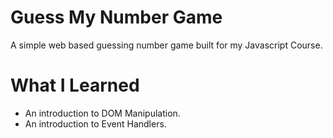 # Guess My Number Game

A simple web based guessing number game built for my Javascript Course.

# What I Learned

* An introduction to DOM Manipulation. 
* An introduction to Event Handlers.
